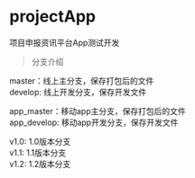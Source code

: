 # projectApp

项目申报资讯平台App测试开发

> 分支介绍

<p>
master：线上主分支，保存打包后的文件<br/>
develop: 线上开发分支，保存开发文件
</p>

<p>
app_master：移动app主分支，保存打包后的文件<br/>
app_develop: 移动app开发分支，保存开发文件
</p>

<p>
v1.0: 1.0版本分支<br/>
v1.1: 1.1版本分支<br/>
v1.2: 1.2版本分支
</p>